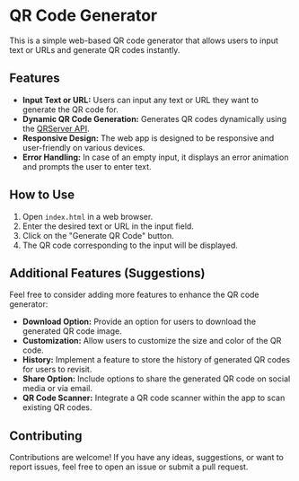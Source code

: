 # QR Code Generator

This is a simple web-based QR code generator that allows users to input text or URLs and generate QR codes instantly.

## Features

- **Input Text or URL:** Users can input any text or URL they want to generate the QR code for.
- **Dynamic QR Code Generation:** Generates QR codes dynamically using the [QRServer API](https://www.qrserver.com/).
- **Responsive Design:** The web app is designed to be responsive and user-friendly on various devices.
- **Error Handling:** In case of an empty input, it displays an error animation and prompts the user to enter text.

## How to Use

1. Open `index.html` in a web browser.
2. Enter the desired text or URL in the input field.
3. Click on the "Generate QR Code" button.
4. The QR code corresponding to the input will be displayed.

## Additional Features (Suggestions)

Feel free to consider adding more features to enhance the QR code generator:

- **Download Option:** Provide an option for users to download the generated QR code image.
- **Customization:** Allow users to customize the size and color of the QR code.
- **History:** Implement a feature to store the history of generated QR codes for users to revisit.
- **Share Option:** Include options to share the generated QR code on social media or via email.
- **QR Code Scanner:** Integrate a QR code scanner within the app to scan existing QR codes.

## Contributing

Contributions are welcome! If you have any ideas, suggestions, or want to report issues, feel free to open an issue or submit a pull request.
